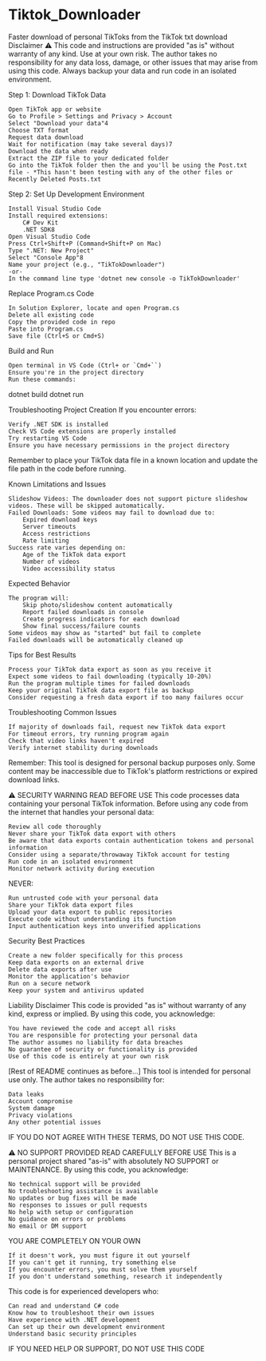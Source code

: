 # Tiktok_Downloader
Faster download of personal TikToks from the TikTok txt download
Disclaimer
⚠️ This code and instructions are provided "as is" without warranty of any kind. Use at your own risk. The author takes no responsibility for any data loss, damage, or other issues that may arise from using this code. Always backup your data and run code in an isolated environment.

Step 1: Download TikTok Data

    Open TikTok app or website
    Go to Profile > Settings and Privacy > Account
    Select "Download your data"4
    Choose TXT format
    Request data download
    Wait for notification (may take several days)7
    Download the data when ready
    Extract the ZIP file to your dedicated folder
    Go into the TikTok folder then the and you'll be using the Post.txt file - *This hasn't been testing with any of the other files or Recently Deleted Posts.txt

Step 2: Set Up Development Environment

    Install Visual Studio Code
    Install required extensions:
        C# Dev Kit
        .NET SDK8
    Open Visual Studio Code
    Press Ctrl+Shift+P (Command+Shift+P on Mac)
    Type ".NET: New Project"
    Select "Console App"8
    Name your project (e.g., "TikTokDownloader")
    -or- 
    In the command line type 'dotnet new console -o TikTokDownloader'

Replace Program.cs Code

    In Solution Explorer, locate and open Program.cs
    Delete all existing code
    Copy the provided code in repo
    Paste into Program.cs
    Save file (Ctrl+S or Cmd+S)

Build and Run

    Open terminal in VS Code (Ctrl+ or `Cmd+``)
    Ensure you're in the project directory
    Run these commands:

dotnet build
dotnet run

Troubleshooting Project Creation
If you encounter errors:

    Verify .NET SDK is installed
    Check VS Code extensions are properly installed
    Try restarting VS Code
    Ensure you have necessary permissions in the project directory

Remember to place your TikTok data file in a known location and update the file path in the code before running.

Known Limitations and Issues

    Slideshow Videos: The downloader does not support picture slideshow videos. These will be skipped automatically.
    Failed Downloads: Some videos may fail to download due to:
        Expired download keys
        Server timeouts
        Access restrictions
        Rate limiting
    Success rate varies depending on:
        Age of the TikTok data export
        Number of videos
        Video accessibility status

Expected Behavior

    The program will:
        Skip photo/slideshow content automatically
        Report failed downloads in console
        Create progress indicators for each download
        Show final success/failure counts
    Some videos may show as "started" but fail to complete
    Failed downloads will be automatically cleaned up

Tips for Best Results

    Process your TikTok data export as soon as you receive it
    Expect some videos to fail downloading (typically 10-20%)
    Run the program multiple times for failed downloads
    Keep your original TikTok data export file as backup
    Consider requesting a fresh data export if too many failures occur

Troubleshooting Common Issues

    If majority of downloads fail, request new TikTok data export
    For timeout errors, try running program again
    Check that video links haven't expired
    Verify internet stability during downloads

Remember: This tool is designed for personal backup purposes only. Some content may be inaccessible due to TikTok's platform restrictions or expired download links.

⚠️ SECURITY WARNING
READ BEFORE USE This code processes data containing your personal TikTok information. Before using any code from the internet that handles your personal data:

    Review all code thoroughly
    Never share your TikTok data export with others
    Be aware that data exports contain authentication tokens and personal information
    Consider using a separate/throwaway TikTok account for testing
    Run code in an isolated environment
    Monitor network activity during execution

NEVER:

    Run untrusted code with your personal data
    Share your TikTok data export files
    Upload your data export to public repositories
    Execute code without understanding its function
    Input authentication keys into unverified applications

Security Best Practices

    Create a new folder specifically for this process
    Keep data exports on an external drive
    Delete data exports after use
    Monitor the application's behavior
    Run on a secure network
    Keep your system and antivirus updated

Liability Disclaimer
This code is provided "as is" without warranty of any kind, express or implied. By using this code, you acknowledge:

    You have reviewed the code and accept all risks
    You are responsible for protecting your personal data
    The author assumes no liability for data breaches
    No guarantee of security or functionality is provided
    Use of this code is entirely at your own risk

[Rest of README continues as before...] This tool is intended for personal use only. The author takes no responsibility for:

    Data leaks
    Account compromise
    System damage
    Privacy violations
    Any other potential issues

IF YOU DO NOT AGREE WITH THESE TERMS, DO NOT USE THIS CODE.

⚠️ NO SUPPORT PROVIDED
READ CAREFULLY BEFORE USE This is a personal project shared "as-is" with absolutely NO SUPPORT or MAINTENANCE. By using this code, you acknowledge:

    No technical support will be provided
    No troubleshooting assistance is available
    No updates or bug fixes will be made
    No responses to issues or pull requests
    No help with setup or configuration
    No guidance on errors or problems
    No email or DM support

YOU ARE COMPLETELY ON YOUR OWN

    If it doesn't work, you must figure it out yourself
    If you can't get it running, try something else
    If you encounter errors, you must solve them yourself
    If you don't understand something, research it independently

This code is for experienced developers who:

    Can read and understand C# code
    Know how to troubleshoot their own issues
    Have experience with .NET development
    Can set up their own development environment
    Understand basic security principles

IF YOU NEED HELP OR SUPPORT, DO NOT USE THIS CODE
